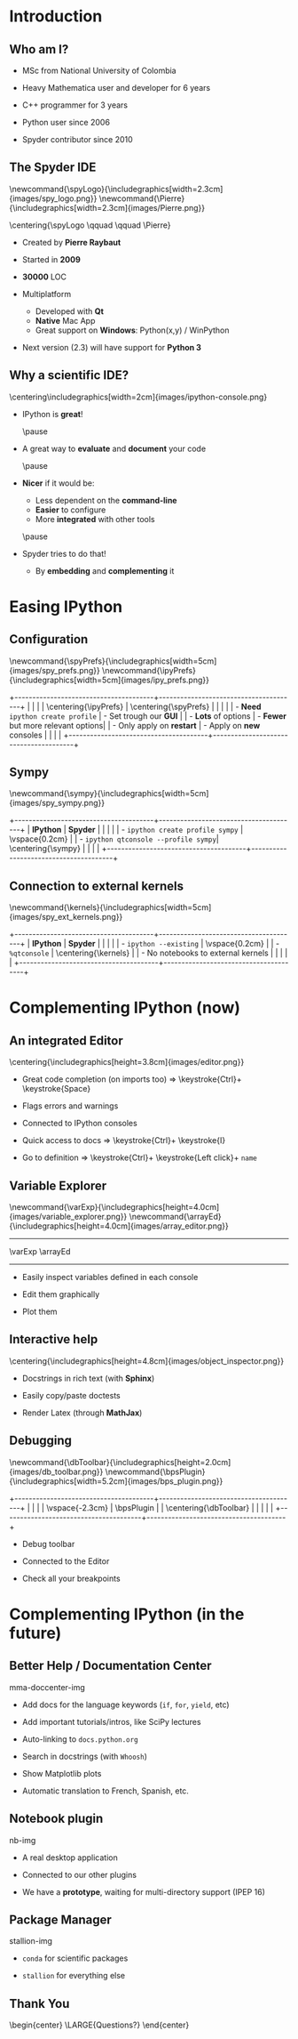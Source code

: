 <!-- -*- mode: markdown; mode: flyspell; mode: auto-fill -*- -->

# Introduction

## Who am I?

* MSc from National University of Colombia

* Heavy Mathematica user and developer for 6 years

* C++ programmer for 3 years

* Python user since 2006

* Spyder contributor since 2010


## The Spyder IDE

\newcommand{\spyLogo}{\includegraphics[width=2.3cm]{images/spy_logo.png}}
\newcommand{\Pierre}{\includegraphics[width=2.3cm]{images/Pierre.png}}

\centering{\spyLogo \qquad \qquad \Pierre}

* Created by **Pierre Raybaut**

* Started in **2009**

* **30000** LOC

* Multiplatform
    
    - Developed with **Qt**
    - **Native** Mac App
    - Great support on **Windows**: Python(x,y) / WinPython

* Next version (2.3) will have support for **Python 3**


## Why a scientific IDE?

\centering\includegraphics[width=2cm]{images/ipython-console.png}

<!-- IPython has been the **traditional** entry point to the Python Scientific
    Stack -->

* IPython is **great**!

    \pause

* A great way to **evaluate** and **document** your code

    \pause

* **Nicer** if it would be:
    
    - Less dependent on the **command-line**
    - **Easier** to configure
    - More **integrated** with other tools
      
    \pause
     
* Spyder tries to do that!

    - By **embedding** and **complementing** it

<!-- ----------------------------------------------- -->

# Easing IPython

## Configuration

\newcommand{\spyPrefs}{\includegraphics[width=5cm]{images/spy_prefs.png}}
\newcommand{\ipyPrefs}{\includegraphics[width=5cm]{images/ipy_prefs.png}}

+---------------------------------------+---------------------------------------+
|                                       |                                       |
|  \centering{\ipyPrefs}                |  \centering{\spyPrefs}                |
|                                       |                                       |
|  - **Need** `ipython create profile`  |  - Set trough our **GUI**             |
|  - **Lots** of options                |  - **Fewer** but more relevant options|
|  - Only apply on **restart**          |  - Apply on **new** consoles          |
|                                       |                                       |
+---------------------------------------+---------------------------------------+


## Sympy

\newcommand{\sympy}{\includegraphics[width=5cm]{images/spy_sympy.png}}

+---------------------------------------+---------------------------------------+
|  **IPython**                          |  **Spyder**                           |
|                                       |                                       |
|  - `ipython create profile sympy`     |  \vspace{0.2cm}                       |
|  - `ipython qtconsole --profile sympy`|  \centering{\sympy}                   |
|                                       |                                       |
+---------------------------------------+---------------------------------------+


## Connection to external kernels

\newcommand{\kernels}{\includegraphics[width=5cm]{images/spy_ext_kernels.png}}

+---------------------------------------+---------------------------------------+
|  **IPython**                          |  **Spyder**                           |
|                                       |                                       |
|  - `ipython --existing`               |  \vspace{0.2cm}                       |
|  - `%qtconsole`                       |  \centering{\kernels}                 |
|  - No notebooks to external kernels   |                                       |
|                                       |                                       |
+---------------------------------------+---------------------------------------+


<!-- ----------------------------------------------- -->

# Complementing IPython (now)

## An integrated Editor

\centering{\includegraphics[height=3.8cm]{images/editor.png}}

* Great code completion (on imports too) $\Longrightarrow$ \keystroke{Ctrl}+ \keystroke{Space}

* Flags errors and warnings

* Connected to IPython consoles

* Quick access to docs  $\Longrightarrow$ \keystroke{Ctrl}+ \keystroke{I}

* Go to definition $\Longrightarrow$ \keystroke{Ctrl}+ \keystroke{Left click}+ `name`


## Variable Explorer

\newcommand{\varExp}{\includegraphics[height=4.0cm]{images/variable_explorer.png}}
\newcommand{\arrayEd}{\includegraphics[height=4.0cm]{images/array_editor.png}}

------- --------
\varExp \arrayEd
------- --------

* Easily inspect variables defined in each console

* Edit them graphically

* Plot them


## Interactive help

\centering{\includegraphics[height=4.8cm]{images/object_inspector.png}}

* Docstrings in rich text (with **Sphinx**)

* Easily copy/paste doctests

* Render Latex (through **MathJax**)


## Debugging

\newcommand{\dbToolbar}{\includegraphics[height=2.0cm]{images/db_toolbar.png}}
\newcommand{\bpsPlugin}{\includegraphics[width=5.2cm]{images/bps_plugin.png}}

+---------------------------------------+---------------------------------------+
|                                       |                                       |
|  \vspace{-2.3cm}                      |  \bpsPlugin                           |
|  \centering{\dbToolbar}               |                                       |
|                                       |                                       |
+---------------------------------------+---------------------------------------+

* Debug toolbar

* Connected to the Editor

* Check all your breakpoints


<!-- ----------------------------------------------- -->

# Complementing IPython (in the future)

## Better Help / Documentation Center

mma-doccenter-img

* Add docs for the language keywords (`if`, `for`, `yield`, etc)

* Add important tutorials/intros, like SciPy lectures

* Auto-linking to `docs.python.org`

* Search in docstrings (with `Whoosh`)

* Show Matplotlib plots

* Automatic translation to French, Spanish, etc.


## Notebook plugin

nb-img

* A real desktop application

* Connected to our other plugins

* We have a **prototype**, waiting for multi-directory support (IPEP 16)


## Package Manager

stallion-img

* `conda` for scientific packages

* `stallion` for everything else


## Thank You

\begin{center}
\LARGE{Questions?}
\end{center}


<!-- Local IspellDict: english -->


<!--  LocalWords:  Raybaut LocalWords Spyder IPython Multiplatform IDE LOC png
-->
<!--  LocalWords:  Mathematica WinPython Matlab ipython includegraphics Sympy
 -->
<!--  LocalWords:  newcommand spyLogo qquad spyPrefs ipyPrefs ipy prefs sympy
 -->
<!--  LocalWords:  varExp arrayEd qtconsole vspace Longrightarrow Ctrl MathJax
 -->
<!--  LocalWords:  Docstrings doctests dbToolbar bpsPlugin SciPy docstrings
 -->
<!--  LocalWords:  Matplotlib conda
 -->
